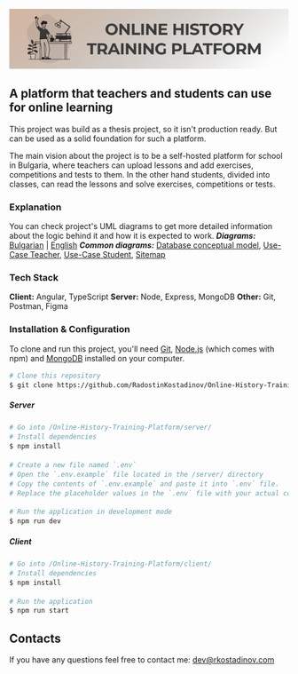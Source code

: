 ![Online History Training Platform](https://github.com/RadostinKostadinov/Online-History-Training-Platform/blob/main/docs/Resources/Images/Figma/github_readme_logo2.png)

## A platform that teachers and students can use for online learning

This project was build as a thesis project, so it isn't production ready. But can be used as a solid foundation for such a platform.

The main vision about the project is to be a self-hosted platform for school in Bulgaria, where teachers can upload lessons and add exercises, competitions and tests to them. In the other hand students, divided into classes, can read the lessons and solve exercises, competitions or tests.

### Explanation

You can check project's UML diagrams to get more detailed information about the logic behind it and how it is expected to work.
**_Diagrams:_** [Bulgarian]() | [English]()
**_Common diagrams:_** [Database conceptual model](), [Use-Case Teacher](), [Use-Case Student](), [Sitemap]()

### Tech Stack

**Client:** Angular, TypeScript
**Server:** Node, Express, MongoDB
**Other:** Git, Postman, Figma

### Installation & Configuration

To clone and run this project, you'll need [Git](), [Node.js]() (which comes with npm) and [MongoDB]() installed on your computer.

```bash
# Clone this repository
$ git clone https://github.com/RadostinKostadinov/Online-History-Training-Platform.git
```

##### Server

```bash
# Go into /Online-History-Training-Platform/server/
# Install dependencies
$ npm install

# Create a new file named `.env`
# Open the `.env.example` file located in the /server/ directory
# Copy the contents of `.env.example` and paste it into `.env` file.
# Replace the placeholder values in the `.env` file with your actual configuration values.

# Run the application in development mode
$ npm run dev

```

##### Client

```bash
# Go into /Online-History-Training-Platform/client/
# Install dependencies
$ npm install

# Run the application
$ npm run start
```

## Contacts

If you have any questions feel free to contact me: dev@rkostadinov.com
